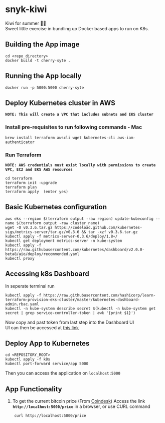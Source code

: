 # snyk-kiwi
Kiwi for summer 🥝🥝  
Sweet little exercise in bundling up Docker based apps to run on K8s.

## Building the App image
```
cd <repo_directory>
docker build -t cherry-syte .
```

## Running the App locally
```
docker run -p 5000:5000 cherry-syte
```

## Deploy Kubernetes cluster in AWS
**`NOTE: This will create a VPC that includes subnets and EKS cluster`**

### Install pre-requisites to run following commands - Mac
```
brew install terraform awscli wget kubernetes-cli aws-iam-authenticator
```
### Run Terraform
**`NOTE: AWS credentials must exist locally with permissions to create VPC, EC2 and EKS AWS resources`**
```
cd terraform
terraform init -upgrade
terraform plan
terraform apply  (enter yes)
```

## Basic Kubernetes configuration
```
aws eks --region $(terraform output -raw region) update-kubeconfig --name $(terraform output -raw cluster_name)
wget -O v0.3.6.tar.gz https://codeload.github.com/kubernetes-sigs/metrics-server/tar.gz/v0.3.6 && tar -xzf v0.3.6.tar.gz
kubectl apply -f metrics-server-0.3.6/deploy/1.8+/
kubectl get deployment metrics-server -n kube-system
kubectl apply -f https://raw.githubusercontent.com/kubernetes/dashboard/v2.0.0-beta8/aio/deploy/recommended.yaml
kubectl proxy
```

## Accessing k8s Dashboard
In seperate terminal run
```
kubectl apply -f https://raw.githubusercontent.com/hashicorp/learn-terraform-provision-eks-cluster/master/kubernetes-dashboard-admin.rbac.yaml
kubectl -n kube-system describe secret $(kubectl -n kube-system get secret | grep service-controller-token | awk '{print $1}')
```
Now copy and past token from last step into the Dashboard UI  
UI can then be accessed at [this link](http://127.0.0.1:8001/api/v1/namespaces/kubernetes-dashboard/services/https:kubernetes-dashboard:/proxy/)

## Deploy App to Kubernetes
```
cd <REPOSITORY_ROOT>
kubectl apply -f k8s
kubectl port-forward service/app 5000
```
Then you can access the application on `localhost:5000`

## App Functionality
1. To get the current bitcoin price (From [Coindesk](https://www.coindesk.com/coindesk-api))
Access the link **`http://localhost:5000/price`** in a browser, or use CURL command
```
    curl http://localhost:5000/price
```
